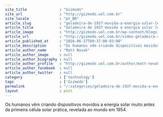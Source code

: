 ```yaml
---
site_title               : "Gizmodo"
site_url                 : "http://gizmodo.uol.com.br"
site_locale              : "pt_BR"
article_slug             : "geladeira-de-1937-movida-a-energia-solar-levava-apenas-duas-horas-para-fazer-gelo"
article_title            : "Geladeira de 1937 movida a energia solar levava apenas duas horas para fazer gelo"
article_image            : "http://gizmodo.uol.com.br/wp-content/blogs.dir/8/files/2016/06/geladeira-solar-1937.jpg"
article_url              : "http://gizmodo.uol.com.br/video-geladeira-solar-1937/"
article_published_at     : "2016-06-27T09:37:00-03:00"
article_description      : "Os humanos vêm criando dispositivos movidos a energia solar muito antes da primeira célula solar prática, revelada ao mundo em 1954."
article_author_name      : "Matt Novak"
article_author_image     : null
article_author_biography : null
article_author_profile   : "http://gizmodo.uol.com.br/author/matt-novak/"
article_author_facebook  : null
article_author_twitter   : null
category                 : ['technology']
tags                     : ['Gizmodo']
permalink                : "/:categories/geladeira-de-1937-movida-a-energia-solar-levava-apenas-duas-horas-para-fazer-gelo/"
layout                   : post
---
```


Os humanos vêm criando dispositivos movidos a energia solar muito antes da primeira célula solar prática, revelada ao mundo em 1954.
